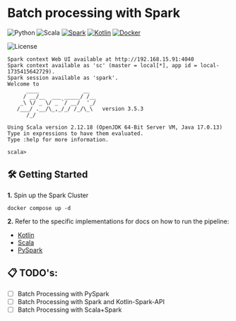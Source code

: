 # Batch processing with Spark

![Python](https://img.shields.io/badge/Python-3.12_|_3.11-4B8BBE.svg?style=flat&logo=python&logoColor=FFD43B&labelColor=306998)
![Scala](https://img.shields.io/badge/Scala-2.12-262A38?style=flat-square&logo=scala&logoColor=E03E3C&labelColor=262A38)
[![Spark](https://img.shields.io/badge/Spark-3.5-262A38?style=flat-square&logo=apachespark&logoColor=E36B22&labelColor=262A38)](https://spark.apache.org/docs/latest/sql-programming-guide.html)
[![Kotlin](https://img.shields.io/badge/Kotlin_SparkAPI-2.x-262A38?style=flat-square&logo=kotlin&logoColor=603DC0&labelColor=262A38)](https://github.com/Kotlin/kotlin-spark-api)
[![Docker](https://img.shields.io/badge/Docker-329DEE?style=flat&logo=docker&logoColor=white&labelColor=329DEE)](https://docs.docker.com/get-docker/)

![License](https://img.shields.io/badge/license-CC--BY--SA--4.0-31393F?style=flat&logo=creativecommons&logoColor=black&labelColor=white)

```
Spark context Web UI available at http://192.168.15.91:4040
Spark context available as 'sc' (master = local[*], app id = local-1735415642729).
Spark session available as 'spark'.
Welcome to
      ____              __
     / __/__  ___ _____/ /__
    _\ \/ _ \/ _ `/ __/  '_/
   /___/ .__/\_,_/_/ /_/\_\   version 3.5.3
      /_/
         
Using Scala version 2.12.18 (OpenJDK 64-Bit Server VM, Java 17.0.13)
Type in expressions to have them evaluated.
Type :help for more information.

scala>
```


## 🛠️ Getting Started

**1.** Spin up the Spark Cluster
```shell
docker compose up -d
```

**2.** Refer to the specific implementations for docs on how to run the pipeline:
- [Kotlin](./kotlin/)
- [Scala](./scala/)
- [PySpark](./pyspark/)


## 📋 TODO's:
- [ ] Batch Processing with PySpark
- [ ] Batch Processing with Spark and Kotlin-Spark-API
- [ ] Batch Processing with Scala+Spark
